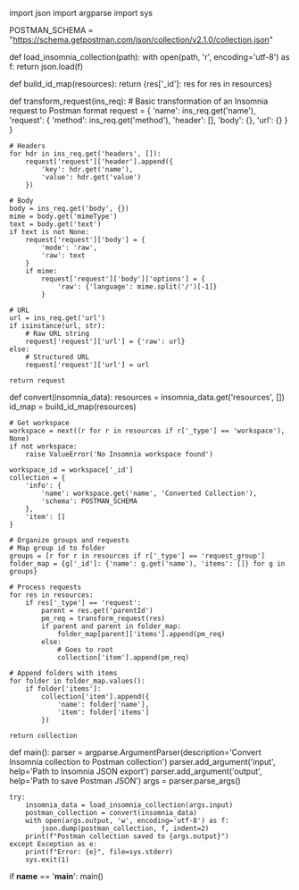 import json
import argparse
import sys

POSTMAN_SCHEMA = "https://schema.getpostman.com/json/collection/v2.1.0/collection.json"


def load_insomnia_collection(path):
    with open(path, 'r', encoding='utf-8') as f:
        return json.load(f)


def build_id_map(resources):
    return {res['_id']: res for res in resources}


def transform_request(ins_req):
    # Basic transformation of an Insomnia request to Postman format
    request = {
        'name': ins_req.get('name'),
        'request': {
            'method': ins_req.get('method'),
            'header': [],
            'body': {},
            'url': {}
        }
    }

    # Headers
    for hdr in ins_req.get('headers', []):
        request['request']['header'].append({
            'key': hdr.get('name'),
            'value': hdr.get('value')
        })

    # Body
    body = ins_req.get('body', {})
    mime = body.get('mimeType')
    text = body.get('text')
    if text is not None:
        request['request']['body'] = {
            'mode': 'raw',
            'raw': text
        }
        if mime:
            request['request']['body']['options'] = {
                'raw': {'language': mime.split('/')[-1]}
            }

    # URL
    url = ins_req.get('url')
    if isinstance(url, str):
        # Raw URL string
        request['request']['url'] = {'raw': url}
    else:
        # Structured URL
        request['request']['url'] = url

    return request


def convert(insomnia_data):
    resources = insomnia_data.get('resources', [])
    id_map = build_id_map(resources)

    # Get workspace
    workspace = next((r for r in resources if r['_type'] == 'workspace'), None)
    if not workspace:
        raise ValueError('No Insomnia workspace found')

    workspace_id = workspace['_id']
    collection = {
        'info': {
            'name': workspace.get('name', 'Converted Collection'),
            'schema': POSTMAN_SCHEMA
        },
        'item': []
    }

    # Organize groups and requests
    # Map group id to folder
    groups = [r for r in resources if r['_type'] == 'request_group']
    folder_map = {g['_id']: {'name': g.get('name'), 'items': []} for g in groups}

    # Process requests
    for res in resources:
        if res['_type'] == 'request':
            parent = res.get('parentId')
            pm_req = transform_request(res)
            if parent and parent in folder_map:
                folder_map[parent]['items'].append(pm_req)
            else:
                # Goes to root
                collection['item'].append(pm_req)

    # Append folders with items
    for folder in folder_map.values():
        if folder['items']:
            collection['item'].append({
                'name': folder['name'],
                'item': folder['items']
            })

    return collection


def main():
    parser = argparse.ArgumentParser(description='Convert Insomnia collection to Postman collection')
    parser.add_argument('input', help='Path to Insomnia JSON export')
    parser.add_argument('output', help='Path to save Postman JSON')
    args = parser.parse_args()

    try:
        insomnia_data = load_insomnia_collection(args.input)
        postman_collection = convert(insomnia_data)
        with open(args.output, 'w', encoding='utf-8') as f:
            json.dump(postman_collection, f, indent=2)
        print(f"Postman collection saved to {args.output}")
    except Exception as e:
        print(f"Error: {e}", file=sys.stderr)
        sys.exit(1)


if __name__ == '__main__':
    main()
